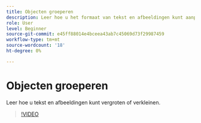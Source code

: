 ```yaml
---
title: Objecten groeperen
description: Leer hoe u het formaat van tekst en afbeeldingen kunt aanpassen
role: User
level: Beginner
source-git-commit: e45ff88014e4bceea43ab7c45069d73f29987459
workflow-type: tm+mt
source-wordcount: '18'
ht-degree: 0%

---
```


# Objecten groeperen

Leer hoe u tekst en afbeeldingen kunt vergroten of verkleinen.

>[!VIDEO](https://video.tv.adobe.com/v/3420212?quality=12&learn=on&hidetitle=true)
